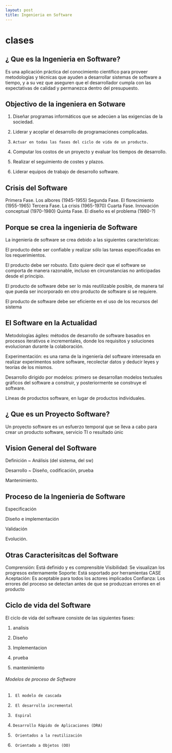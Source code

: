 ```yaml
---
layout: post
title: Ingenieria en Software
---
```


# clases 



##  ¿ Que es la Ingenieria en Software?
Es una aplicación práctica del conocimiento científico para proveer metodologías y técnicas que ayuden a desarrollar sistemas de software a tiempo, y a su vez que aseguren que el desarrollador cumpla con las expectativas de calidad y permanezca dentro del presupuesto.

## Objectivo de la ingeniera en Sotware
1)   Diseñar programas informáticos que se adecúen a las exigencias de la sociedad.



2)   Liderar y acoplar el desarrollo de programaciones complicadas.


3)     Actuar en todas las fases del ciclo de vida de un producto.



4) Computar los costos de un proyecto y evaluar los tiempos de desarrollo.



5)   Realizar el seguimiento de costes y plazos.



6)   Liderar equipos de trabajo de desarrollo software.



## Crisis del Software

Primera Fase. Los albores (1945-1955)
Segunda Fase. El florecimiento (1955-1965)
Tercera Fase. La crisis (1965-1970)
Cuarta Fase. Innovación conceptual (1970-1980)
Quinta Fase. El diseño es el problema (1980-?)



## Porque se crea la ingenieria de Software

La ingeniería de software se crea debido a las siguientes características:


El producto debe ser confiable y realizar sólo las tareas especificadas en los requerimientos. 


El producto debe ser robusto. Esto quiere decir que el software se comporta de manera razonable, incluso en circunstancias no anticipadas desde el principio.

El producto de software debe ser lo más reutilizable posible, de manera tal que pueda ser incorporado en otro producto de software si se requiere.


El producto de software debe ser eficiente en el uso de los recursos del sistema





## El Software en la Actualidad 


Metodologías ágiles: métodos de desarrollo de software basados en procesos iterativos e incrementales, donde los requisitos y soluciones evolucionan durante la colaboración.


Experimentación: es una rama de la ingeniería del software interesada en realizar experimentos sobre software, recolectar datos y deducir leyes y teorías de los mismos.


Desarrollo dirigido por modelos: primero se desarrollan modelos textuales  gráficos del software a construir, y posteriormente se construye el software.

Líneas de productos software, en lugar de productos individuales.



## ¿ Que es un Proyecto Software?
Un proyecto software es un esfuerzo temporal que se lleva a cabo para crear un producto software, servicio TI o resultado únic



## Vision General del Software

Definición ~ Análisis (del sistema, del sw)


Desarrollo ~ Diseño, codificación, prueba


Mantenimiento.  

## Proceso de la Ingenieria de Software


Especificación


Diseño e implementación


Validación


Evolución.

## Otras Caracterisitcas del Software


Comprensión:   Está definido y es comprensible
Visibilidad:   Se visualizan los progresos externamente
Soporte:    Está soportado por herramientas CASE
Aceptación:   Es aceptable para todos los actores implicados
Confianza:   Los errores del proceso se detectan antes de que se produzcan errores en el producto



## Ciclo de vida del Software

El ciclo de vida del software consiste de las siguientes fases:

1)   analisis


2)   Diseño


3)   Implementacion 


4)   prueba 


5)   mantenimiento
######   Modelos de proceso de Software
1)      El modelo de cascada 

2)      El desarrollo incremental 

3)      Espiral

4)     Desarrollo Rápido de Aplicaciones (DRA)

5)      Orientados a la reutilización

6)      Orientado a Objetos (OO)

